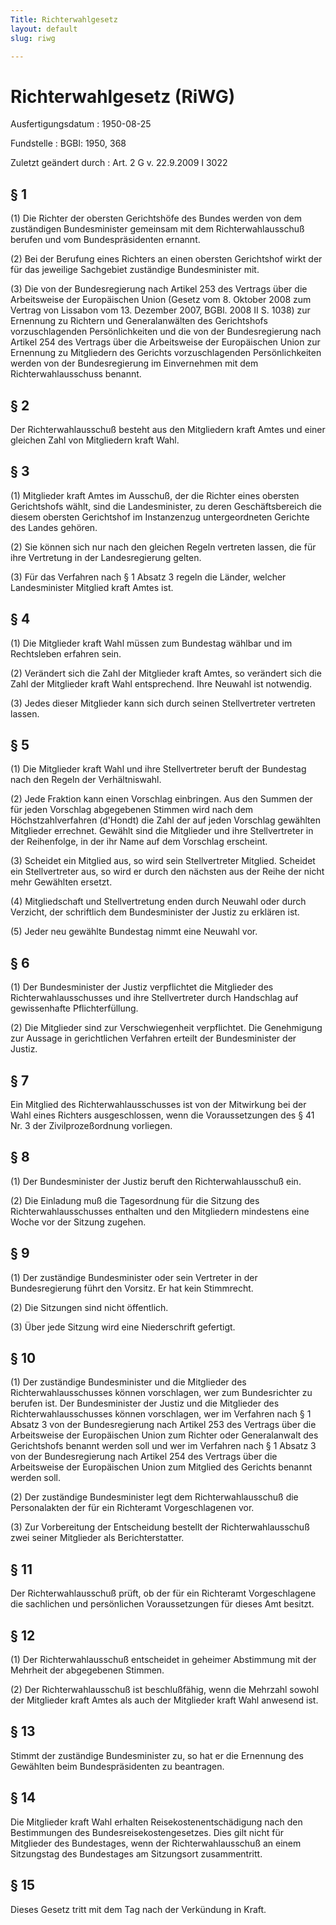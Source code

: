 ```yaml
---
Title: Richterwahlgesetz
layout: default
slug: riwg

---
```


# Richterwahlgesetz (RiWG)

Ausfertigungsdatum
:   1950-08-25

Fundstelle
:   BGBl: 1950, 368

Zuletzt geändert durch
:   Art. 2 G v. 22.9.2009 I 3022


## § 1

(1) Die Richter der obersten Gerichtshöfe des Bundes werden von dem
zuständigen Bundesminister gemeinsam mit dem Richterwahlausschuß
berufen und vom Bundespräsidenten ernannt.

(2) Bei der Berufung eines Richters an einen obersten Gerichtshof
wirkt der für das jeweilige Sachgebiet zuständige Bundesminister mit.

(3) Die von der Bundesregierung nach Artikel 253 des Vertrags über die
Arbeitsweise der Europäischen Union (Gesetz vom 8. Oktober 2008 zum
Vertrag von Lissabon vom 13. Dezember 2007, BGBl. 2008 II S. 1038) zur
Ernennung zu Richtern und Generalanwälten des Gerichtshofs
vorzuschlagenden Persönlichkeiten und die von der Bundesregierung nach
Artikel 254 des Vertrags über die Arbeitsweise der Europäischen Union
zur Ernennung zu Mitgliedern des Gerichts vorzuschlagenden
Persönlichkeiten werden von der Bundesregierung im Einvernehmen mit
dem Richterwahlausschuss benannt.


## § 2

Der Richterwahlausschuß besteht aus den Mitgliedern kraft Amtes und
einer gleichen Zahl von Mitgliedern kraft Wahl.


## § 3

(1) Mitglieder kraft Amtes im Ausschuß, der die Richter eines obersten
Gerichtshofs wählt, sind die Landesminister, zu deren Geschäftsbereich
die diesem obersten Gerichtshof im Instanzenzug untergeordneten
Gerichte des Landes gehören.

(2) Sie können sich nur nach den gleichen Regeln vertreten lassen, die
für ihre Vertretung in der Landesregierung gelten.

(3) Für das Verfahren nach § 1 Absatz 3 regeln die Länder, welcher
Landesminister Mitglied kraft Amtes ist.


## § 4

(1) Die Mitglieder kraft Wahl müssen zum Bundestag wählbar und im
Rechtsleben erfahren sein.

(2) Verändert sich die Zahl der Mitglieder kraft Amtes, so verändert
sich die Zahl der Mitglieder kraft Wahl entsprechend. Ihre Neuwahl ist
notwendig.

(3) Jedes dieser Mitglieder kann sich durch seinen Stellvertreter
vertreten lassen.


## § 5

(1) Die Mitglieder kraft Wahl und ihre Stellvertreter beruft der
Bundestag nach den Regeln der Verhältniswahl.

(2) Jede Fraktion kann einen Vorschlag einbringen. Aus den Summen der
für jeden Vorschlag abgegebenen Stimmen wird nach dem
Höchstzahlverfahren (d'Hondt) die Zahl der auf jeden Vorschlag
gewählten Mitglieder errechnet. Gewählt sind die Mitglieder und ihre
Stellvertreter in der Reihenfolge, in der ihr Name auf dem Vorschlag
erscheint.

(3) Scheidet ein Mitglied aus, so wird sein Stellvertreter Mitglied.
Scheidet ein Stellvertreter aus, so wird er durch den nächsten aus der
Reihe der nicht mehr Gewählten ersetzt.

(4) Mitgliedschaft und Stellvertretung enden durch Neuwahl oder durch
Verzicht, der schriftlich dem Bundesminister der Justiz zu erklären
ist.

(5) Jeder neu gewählte Bundestag nimmt eine Neuwahl vor.


## § 6

(1) Der Bundesminister der Justiz verpflichtet die Mitglieder des
Richterwahlausschusses und ihre Stellvertreter durch Handschlag auf
gewissenhafte Pflichterfüllung.

(2) Die Mitglieder sind zur Verschwiegenheit verpflichtet. Die
Genehmigung zur Aussage in gerichtlichen Verfahren erteilt der
Bundesminister der Justiz.


## § 7

Ein Mitglied des Richterwahlausschusses ist von der Mitwirkung bei der
Wahl eines Richters ausgeschlossen, wenn die Voraussetzungen des § 41
Nr. 3 der Zivilprozeßordnung vorliegen.


## § 8

(1) Der Bundesminister der Justiz beruft den Richterwahlausschuß ein.

(2) Die Einladung muß die Tagesordnung für die Sitzung des
Richterwahlausschusses enthalten und den Mitgliedern mindestens eine
Woche vor der Sitzung zugehen.


## § 9

(1) Der zuständige Bundesminister oder sein Vertreter in der
Bundesregierung führt den Vorsitz. Er hat kein Stimmrecht.

(2) Die Sitzungen sind nicht öffentlich.

(3) Über jede Sitzung wird eine Niederschrift gefertigt.


## § 10

(1) Der zuständige Bundesminister und die Mitglieder des
Richterwahlausschusses können vorschlagen, wer zum Bundesrichter zu
berufen ist. Der Bundesminister der Justiz und die Mitglieder des
Richterwahlausschusses können vorschlagen, wer im Verfahren nach § 1
Absatz 3 von der Bundesregierung nach Artikel 253 des Vertrags über
die Arbeitsweise der Europäischen Union zum Richter oder Generalanwalt
des Gerichtshofs benannt werden soll und wer im Verfahren nach § 1
Absatz 3 von der Bundesregierung nach Artikel 254 des Vertrags über
die Arbeitsweise der Europäischen Union zum Mitglied des Gerichts
benannt werden soll.

(2) Der zuständige Bundesminister legt dem Richterwahlausschuß die
Personalakten der für ein Richteramt Vorgeschlagenen vor.

(3) Zur Vorbereitung der Entscheidung bestellt der Richterwahlausschuß
zwei seiner Mitglieder als Berichterstatter.


## § 11

Der Richterwahlausschuß prüft, ob der für ein Richteramt
Vorgeschlagene die sachlichen und persönlichen Voraussetzungen für
dieses Amt besitzt.


## § 12

(1) Der Richterwahlausschuß entscheidet in geheimer Abstimmung mit der
Mehrheit der abgegebenen Stimmen.

(2) Der Richterwahlausschuß ist beschlußfähig, wenn die Mehrzahl
sowohl der Mitglieder kraft Amtes als auch der Mitglieder kraft Wahl
anwesend ist.


## § 13

Stimmt der zuständige Bundesminister zu, so hat er die Ernennung des
Gewählten beim Bundespräsidenten zu beantragen.


## § 14

Die Mitglieder kraft Wahl erhalten Reisekostenentschädigung nach den
Bestimmungen des Bundesreisekostengesetzes. Dies gilt nicht für
Mitglieder des Bundestages, wenn der Richterwahlausschuß an einem
Sitzungstag des Bundestages am Sitzungsort zusammentritt.


## § 15

Dieses Gesetz tritt mit dem Tag nach der Verkündung in Kraft.

